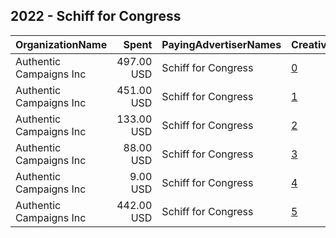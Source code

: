## 2022 - Schiff for Congress 
|OrganizationName|Spent|PayingAdvertiserNames|CreativeUrls|Impressions|Genders|AgeBrackets|CountryCodes|BillingAddresses|CandidateBallotInformation|
|:---|---:|:---|:---|---:|:---|:---|:---|:---|:---|
|Authentic Campaigns Inc|497.00 USD|Schiff for Congress|[0](https://www.snap.com/political-ads/asset/602bccf2e4d0559bf136b43b54f6405e34dc6461667accb0985260d604a46f94?mediaType=mp4)|33,696||18+|united states|"1211 Connecticut Ave,Washington,20036,US"|Adam Schiff|
|Authentic Campaigns Inc|451.00 USD|Schiff for Congress|[1](https://www.snap.com/political-ads/asset/ff9c702157b94a87b5ef02c7c5a8352e18e2d6ca2e97c3299bd4c7356d7d0ff6?mediaType=mp4)|41,446||18+|united states|"1211 Connecticut Ave,Washington,20036,US"|Adam Schiff|
|Authentic Campaigns Inc|133.00 USD|Schiff for Congress|[2](https://www.snap.com/political-ads/asset/62396546370757d988cf389bada90a4996244fcaf4ca482b8227b49c7e57adca?mediaType=mp4)|8,873||18+|united states|"1211 Connecticut Ave,Washington,20036,US"|Adam Schiff|
|Authentic Campaigns Inc|88.00 USD|Schiff for Congress|[3](https://www.snap.com/political-ads/asset/c3eb63bde6d246155b57b700ec382148287acdad916077062b79c09e6a9f10ec?mediaType=mp4)|12,437||18+|united states|"1211 Connecticut Ave,Washington,20036,US"||
|Authentic Campaigns Inc|9.00 USD|Schiff for Congress|[4](https://www.snap.com/political-ads/asset/300571c415d1809452e8adc7f9f3568c3162e6546415c83e9c331d0bb9e5e9b7?mediaType=mp4)|719||18+|united states|"1211 Connecticut Ave,Washington,20036,US"|Adam Schiff|
|Authentic Campaigns Inc|442.00 USD|Schiff for Congress|[5](https://www.snap.com/political-ads/asset/c8d78cb9f82abc6e80933d5b46060d23616bf1f50d609fdb10fd2a83196619f5?mediaType=mp4)|24,579||18+|united states|"1211 Connecticut Ave,Washington,20036,US"|Adam Schiff|
